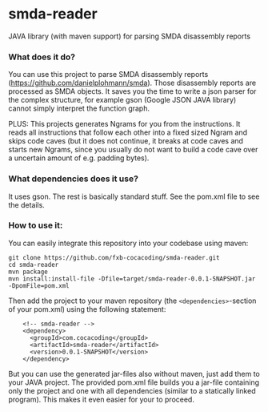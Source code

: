 # smda-reader
JAVA library (with maven support) for parsing SMDA disassembly reports

### What does it do?
You can use this project to parse SMDA disassembly reports (https://github.com/danielplohmann/smda).
Those disassembly reports are processed as SMDA objects. It saves you the time to write a json parser for the complex structure, for example gson (Google JSON JAVA library) cannot simply interpret the function graph.

PLUS: This projects generates Ngrams for you from the instructions. It reads all instructions that follow each other into a fixed sized Ngram and skips code caves (but it does not continue, it breaks at code caves and starts new Ngrams, since you usually do not want to build a code cave over a uncertain amount of e.g. padding bytes).

### What dependencies does it use?
It uses gson. The rest is basically standard stuff. See the pom.xml file to see the details.

### How to use it:
You can easily integrate this repository into your codebase using maven:
```
git clone https://github.com/fxb-cocacoding/smda-reader.git
cd smda-reader
mvn package
mvn install:install-file -Dfile=target/smda-reader-0.0.1-SNAPSHOT.jar -DpomFile=pom.xml
```
Then add the project to your maven repository (the `<dependencies>`-section of your pom.xml) using the following statement:
```
    <!-- smda-reader -->
    <dependency>
      <groupId>com.cocacoding</groupId>
      <artifactId>smda-reader</artifactId>
      <version>0.0.1-SNAPSHOT</version>
    </dependency>
```
  
But you can use the generated jar-files also without maven, just add them to your JAVA project. The provided pom.xml file builds you a jar-file containing only the project and one with all dependencies (similar to a statically linked program). This makes it even easier for your to proceed.
